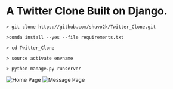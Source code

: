 # A Twitter Clone Built on Django.

```
> git clone https://github.com/shuvo2k/Twitter_Clone.git

>conda install --yes --file requirements.txt

> cd Twitter_Clone

> source activate envname

> python manage.py runserver

```

![Home Page](https://github.com/shuvo2k/Twitter_Clone/tree/master/README_IMAGES/home.png)
![Message Page](https://github.com/shuvo2k/Twitter_Clone/tree/master/README_IMAGES/message.png)